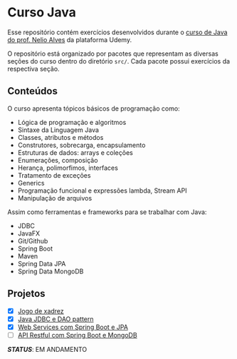 # Curso Java

Esse repositório contém exercícios desenvolvidos durante o [curso de Java do prof. Nelio Alves](https://www.udemy.com/course/java-curso-completo/) da plataforma Udemy.

O repositório está organizado por pacotes que representam as diversas seções do curso dentro do diretório `src/`. Cada pacote possui exercícios da respectiva seção.

## Conteúdos
O curso apresenta tópicos básicos de programação como:

- Lógica de programação e algoritmos
- Sintaxe da Linguagem Java
- Classes, atributos e métodos
- Construtores, sobrecarga, encapsulamento
- Estruturas de dados: arrays e coleções
- Enumerações, composição
- Herança, polimorfimos, interfaces
- Tratamento de exceções
- Generics
- Programação funcional e expressões lambda, Stream API
- Manipulação de arquivos

Assim como ferramentas e frameworks para se trabalhar com Java:

- JDBC
- JavaFX
- Git/Github
- Spring Boot
- Maven
- Spring Data JPA
- Spring Data MongoDB


## Projetos
- [x] [Jogo de xadrez](https://github.com/gabrielly-freire/chess-system-java)
- [x] [Java JDBC e DAO pattern](https://github.com/gabrielly-freire/demo-dao-jdbc)
- [x] [Web Services com Spring Boot e JPA](https://github.com/gabrielly-freire/springboot-jpa)
- [ ] [API Restful com Spring Boot e MongoDB](https://github.com/gabrielly-freire/springboot-mongodb)

_**STATUS**_: EM ANDAMENTO 
